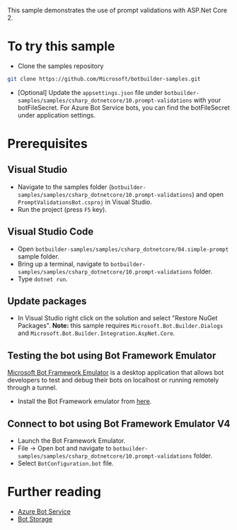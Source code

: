 ﻿This sample demonstrates the use of prompt validations with ASP.Net Core 2.
 # To try this sample
- Clone the samples repository
```bash
git clone https://github.com/Microsoft/botbuilder-samples.git
```
- [Optional] Update the `appsettings.json` file under `botbuilder-samples/samples/csharp_dotnetcore/10.prompt-validations` with your botFileSecret.  For Azure Bot Service bots, you can find the botFileSecret under application settings.
# Prerequisites
## Visual Studio
- Navigate to the samples folder (`botbuilder-samples/samples/csharp_dotnetcore/10.prompt-validations`) and open `PromptValidationsBot.csproj` in Visual Studio.
- Run the project (press `F5` key).
## Visual Studio Code
- Open `botbuilder-samples/samples/csharp_dotnetcore/04.simple-prompt` sample folder.
- Bring up a terminal, navigate to `botbuilder-samples/samples/csharp_dotnetcore/10.prompt-validations` folder.
- Type `dotnet run`.
## Update packages
- In Visual Studio right click on the solution and select "Restore NuGet Packages".
  **Note:** this sample requires `Microsoft.Bot.Builder.Dialogs` and `Microsoft.Bot.Builder.Integration.AspNet.Core`.
## Testing the bot using Bot Framework Emulator
[Microsoft Bot Framework Emulator](https://github.com/microsoft/botframework-emulator) is a desktop application that allows bot 
developers to test and debug their bots on localhost or running remotely through a tunnel.

- Install the Bot Framework emulator from [here](https://aka.ms/botframeworkemulator).
## Connect to bot using Bot Framework Emulator V4
- Launch the Bot Framework Emulator.
- File -> Open bot and navigate to `botbuilder-samples/samples/csharp_dotnetcore/10.prompt-validations` folder.
- Select `BotConfiguration.bot` file.
 # Further reading
- [Azure Bot Service](https://docs.microsoft.com/en-us/azure/bot-service/bot-service-overview-introduction?view=azure-bot-service-4.0)
- [Bot Storage](https://docs.microsoft.com/en-us/azure/bot-service/dotnet/bot-builder-dotnet-state?view=azure-bot-service-3.0&viewFallbackFrom=azure-bot-service-4.0)
